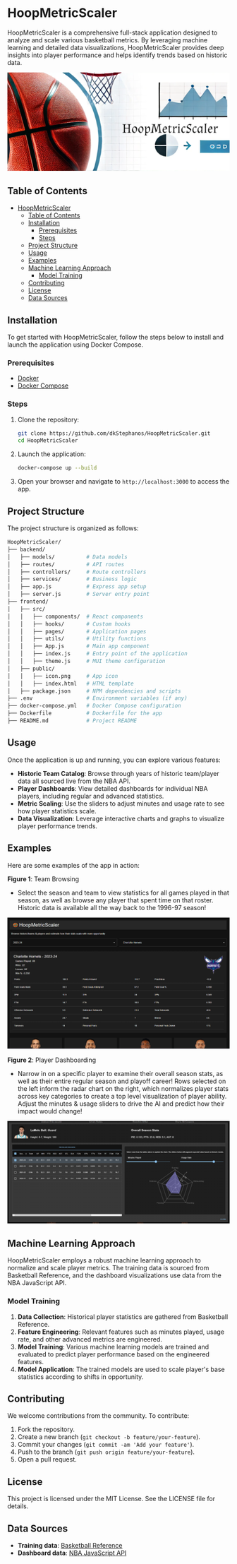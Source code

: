 # HoopMetricScaler

HoopMetricScaler is a comprehensive full-stack application designed to analyze and scale various basketball metrics. By leveraging machine learning and detailed data visualizations, HoopMetricScaler provides deep insights into player performance and helps identify trends based on historic data.

![image](https://github.com/dkStephanos/HoopMetricScaler/blob/main/frontend/public/github-header.png)

## Table of Contents
- [HoopMetricScaler](#hoopmetricscaler)
  - [Table of Contents](#table-of-contents)
  - [Installation](#installation)
    - [Prerequisites](#prerequisites)
    - [Steps](#steps)
  - [Project Structure](#project-structure)
  - [Usage](#usage)
  - [Examples](#examples)
  - [Machine Learning Approach](#machine-learning-approach)
    - [Model Training](#model-training)
  - [Contributing](#contributing)
  - [License](#license)
  - [Data Sources](#data-sources)

## Installation

To get started with HoopMetricScaler, follow the steps below to install and launch the application using Docker Compose.

### Prerequisites

- [Docker](https://www.docker.com/get-started)
- [Docker Compose](https://docs.docker.com/compose/install/)

### Steps

1. Clone the repository:
    ```sh
    git clone https://github.com/dkStephanos/HoopMetricScaler.git
    cd HoopMetricScaler
    ```

2. Launch the application:
    ```sh
    docker-compose up --build
    ```

3. Open your browser and navigate to `http://localhost:3000` to access the app.

## Project Structure

The project structure is organized as follows:

```bash
HoopMetricScaler/
├── backend/
│   ├── models/          # Data models
│   ├── routes/          # API routes
│   ├── controllers/     # Route controllers
│   ├── services/        # Business logic
│   ├── app.js           # Express app setup
│   ├── server.js        # Server entry point
├── frontend/
│   ├── src/
│   │   ├── components/  # React components
│   │   ├── hooks/       # Custom hooks
│   │   ├── pages/       # Application pages
│   │   ├── utils/       # Utility functions
│   │   ├── App.js       # Main app component
│   │   ├── index.js     # Entry point of the application
│   │   ├── theme.js     # MUI theme configuration
│   ├── public/
│   │   ├── icon.png     # App icon
│   │   ├── index.html   # HTML template
│   ├── package.json     # NPM dependencies and scripts
├── .env                 # Environment variables (if any)
├── docker-compose.yml   # Docker Compose configuration
├── Dockerfile           # Dockerfile for the app
├── README.md            # Project README

```

## Usage

Once the application is up and running, you can explore various features:

- **Historic Team Catalog**: Browse through years of historic team/player data all sourced live from the NBA API.
- **Player Dashboards**: View detailed dashboards for individual NBA players, including regular and advanced statistics.
- **Metric Scaling**: Use the sliders to adjust minutes and usage rate to see how player statistics scale.
- **Data Visualization**: Leverage interactive charts and graphs to visualize player performance trends.

## Examples

Here are some examples of the app in action:

**Figure 1**: Team Browsing
- Select the season and team to view statistics for all games played in that season, as well as browse any player that spent time on that roster. Historic data is available all the way back to the 1996-97 season!

![image](https://github.com/dkStephanos/HoopMetricScaler/blob/main/frontend/public/App.png)

**Figure 2**: Player Dashboarding
- Narrow in on a specific player to examine their overall season stats, as well as their entire regular season and playoff career! Rows selected on the left inform the radar chart on the right, which normalizes player stats across key categories to create a top level visualization of player ability. Adjust the minutes & usage sliders to drive the AI and predict how their impact would change!

![image](https://github.com/dkStephanos/HoopMetricScaler/blob/main/frontend/public/playerDash.png)

## Machine Learning Approach

HoopMetricScaler employs a robust machine learning approach to normalize and scale player metrics. The training data is sourced from Basketball Reference, and the dashboard visualizations use data from the NBA JavaScript API.

### Model Training

1. **Data Collection**: Historical player statistics are gathered from Basketball Reference.
2. **Feature Engineering**: Relevant features such as minutes played, usage rate, and other advanced metrics are engineered.
3. **Model Training**: Various machine learning models are trained and evaluated to predict player performance based on the engineered features.
4. **Model Application**: The trained models are used to scale player's base statistics according to shifts in opportunity.

## Contributing

We welcome contributions from the community. To contribute:

1. Fork the repository.
2. Create a new branch (`git checkout -b feature/your-feature`).
3. Commit your changes (`git commit -am 'Add your feature'`).
4. Push to the branch (`git push origin feature/your-feature`).
5. Open a pull request.

## License

This project is licensed under the MIT License. See the LICENSE file for details.

## Data Sources

- **Training data**: [Basketball Reference](https://www.basketball-reference.com/)
- **Dashboard data**: [NBA JavaScript API](https://github.com/bttmly/nba)
